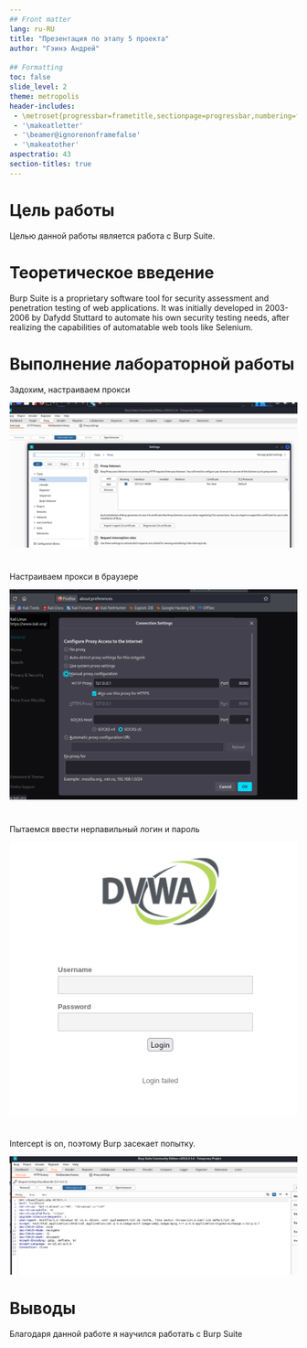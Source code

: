 ```yaml
---
## Front matter
lang: ru-RU
title: "Презентация по этапу 5 проекта"
author: "Гэинэ Андрей"

## Formatting
toc: false
slide_level: 2
theme: metropolis
header-includes: 
 - \metroset{progressbar=frametitle,sectionpage=progressbar,numbering=fraction}
 - '\makeatletter'
 - '\beamer@ignorenonframefalse'
 - '\makeatother'
aspectratio: 43
section-titles: true
---
```



# Цель работы

Целью данной работы является работа с Burp Suite.

# Теоретическое введение

Burp Suite is a proprietary software tool for security assessment and penetration testing of web applications. It was initially developed in 2003-2006 by Dafydd Stuttard to automate his own security testing needs, after realizing the capabilities of automatable web tools like Selenium.

# Выполнение лабораторной работы

Задохим, настраиваем прокси

![](image\1.png)  

#

Настраиваем прокси в браузере

![](image\2.png)  

#

Пытаемся ввести нерпавильный логин и пароль

![](image\4.png)  

#

Intercept is on, поэтому Burp засекает попытку.

![](image\3.png)  

# Выводы

Благодаря данной работе я научился работать с Burp Suite